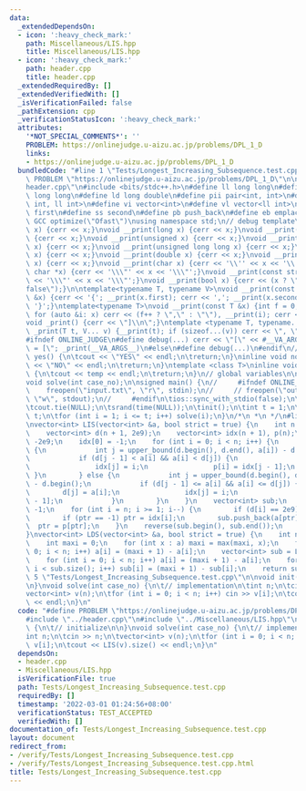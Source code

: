```yaml
---
data:
  _extendedDependsOn:
  - icon: ':heavy_check_mark:'
    path: Miscellaneous/LIS.hpp
    title: Miscellaneous/LIS.hpp
  - icon: ':heavy_check_mark:'
    path: header.cpp
    title: header.cpp
  _extendedRequiredBy: []
  _extendedVerifiedWith: []
  _isVerificationFailed: false
  _pathExtension: cpp
  _verificationStatusIcon: ':heavy_check_mark:'
  attributes:
    '*NOT_SPECIAL_COMMENTS*': ''
    PROBLEM: https://onlinejudge.u-aizu.ac.jp/problems/DPL_1_D
    links:
    - https://onlinejudge.u-aizu.ac.jp/problems/DPL_1_D
  bundledCode: "#line 1 \"Tests/Longest_Increasing_Subsequence.test.cpp\"\n#define\
    \ PROBLEM \"https://onlinejudge.u-aizu.ac.jp/problems/DPL_1_D\"\n\n#line 1 \"\
    header.cpp\"\n#include <bits/stdc++.h>\n#define ll long long\n#define ull unsigned\
    \ long long\n#define ld long double\n#define pii pair<int, int>\n#define pll pair<ll\
    \ int, ll int>\n#define vi vector<int>\n#define vl vector<ll int>\n#define ff\
    \ first\n#define ss second\n#define pb push_back\n#define eb emplace_back\n#pragma\
    \ GCC optimize(\"Ofast\")\nusing namespace std;\n// debug template\nvoid __print(int\
    \ x) {cerr << x;}\nvoid __print(long x) {cerr << x;}\nvoid __print(long long x)\
    \ {cerr << x;}\nvoid __print(unsigned x) {cerr << x;}\nvoid __print(unsigned long\
    \ x) {cerr << x;}\nvoid __print(unsigned long long x) {cerr << x;}\nvoid __print(float\
    \ x) {cerr << x;}\nvoid __print(double x) {cerr << x;}\nvoid __print(long double\
    \ x) {cerr << x;}\nvoid __print(char x) {cerr << '\\'' << x << '\\'';}\nvoid __print(const\
    \ char *x) {cerr << '\\\"' << x << '\\\"';}\nvoid __print(const string &x) {cerr\
    \ << '\\\"' << x << '\\\"';}\nvoid __print(bool x) {cerr << (x ? \"true\" : \"\
    false\");}\n\ntemplate<typename T, typename V>\nvoid __print(const pair<T, V>\
    \ &x) {cerr << '{'; __print(x.first); cerr << ','; __print(x.second); cerr <<\
    \ '}';}\ntemplate<typename T>\nvoid __print(const T &x) {int f = 0; cerr << '{';\
    \ for (auto &i: x) cerr << (f++ ? \",\" : \"\"), __print(i); cerr << \"}\";}\n\
    void _print() {cerr << \"]\\n\";}\ntemplate <typename T, typename... V>\nvoid\
    \ _print(T t, V... v) {__print(t); if (sizeof...(v)) cerr << \", \"; _print(v...);}\n\
    #ifndef ONLINE_JUDGE\n#define debug(...) cerr << \"[\" << #__VA_ARGS__ << \"]\
    \ = [\"; _print(__VA_ARGS__)\n#else\n#define debug(...)\n#endif\n//\ninline void\
    \ yes() {\n\tcout << \"YES\" << endl;\n\treturn;\n}\ninline void no() {\n\tcout\
    \ << \"NO\" << endl;\n\treturn;\n}\ntemplate <class T>\ninline void out(T temp)\
    \ {\n\tcout << temp << endl;\n\treturn;\n}\n// global variables\n\nvoid init();\n\
    void solve(int case_no);\n\nsigned main() {\n//     #ifndef ONLINE_JUDGE\n// \
    \    freopen(\"input.txt\", \"r\", stdin);\n//     // freopen(\"output.txt\",\
    \ \"w\", stdout);\n//     #endif\n\tios::sync_with_stdio(false);\n\tcin.tie(NULL);\n\
    \tcout.tie(NULL);\n\tsrand(time(NULL));\n\tinit();\n\tint t = 1;\n\t// cin >>\
    \ t;\n\tfor (int i = 1; i <= t; i++) solve(i);\n}\n/*\n *\n */\n#line 1 \"Miscellaneous/LIS.hpp\"\
    \nvector<int> LIS(vector<int> &a, bool strict = true) {\n    int n = a.size();\n\
    \    vector<int> d(n + 1, 2e9);\n    vector<int> idx(n + 1), p(n);\n    d[0] =\
    \ -2e9;\n    idx[0] = -1;\n    for (int i = 0; i < n; i++) {\n        if (strict)\
    \ {\n            int j = upper_bound(d.begin(), d.end(), a[i]) - d.begin();\n\
    \            if (d[j - 1] < a[i] && a[i] < d[j]) {\n                d[j] = a[i];\n\
    \                idx[j] = i;\n                p[i] = idx[j - 1];\n           \
    \ }\n        } else {\n            int j = upper_bound(d.begin(), d.end(), a[i])\
    \ - d.begin();\n            if (d[j - 1] <= a[i] && a[i] <= d[j]) {\n        \
    \        d[j] = a[i];\n                idx[j] = i;\n                p[i] = idx[j\
    \ - 1];\n            }\n        }\n    }\n    vector<int> sub;\n    int ptr =\
    \ -1;\n    for (int i = n; i >= 1; i--) {\n        if (d[i] == 2e9) continue;\n\
    \        if (ptr == -1) ptr = idx[i];\n        sub.push_back(a[ptr]);\n      \
    \  ptr = p[ptr];\n    }\n    reverse(sub.begin(), sub.end());\n    return sub;\n\
    }\nvector<int> LDS(vector<int> &a, bool strict = true) {\n    int n = a.size();\n\
    \    int maxi = 0;\n    for (int x : a) maxi = max(maxi, x);\n    for (int i =\
    \ 0; i < n; i++) a[i] = (maxi + 1) - a[i];\n    vector<int> sub = LIS(a, strict);\n\
    \    for (int i = 0; i < n; i++) a[i] = (maxi + 1) - a[i];\n    for (int i = 0;\
    \ i < sub.size(); i++) sub[i] = (maxi + 1) - sub[i];\n    return sub;\n}\n#line\
    \ 5 \"Tests/Longest_Increasing_Subsequence.test.cpp\"\n\nvoid init() {\n\t// initialize\n\
    \n}\nvoid solve(int case_no) {\n\t// implementation\n\tint n;\n\tcin >> n;\n\t\
    vector<int> v(n);\n\tfor (int i = 0; i < n; i++) cin >> v[i];\n\tcout << LIS(v).size()\
    \ << endl;\n}\n"
  code: "#define PROBLEM \"https://onlinejudge.u-aizu.ac.jp/problems/DPL_1_D\"\n\n\
    #include \"../header.cpp\"\n#include \"../Miscellaneous/LIS.hpp\"\n\nvoid init()\
    \ {\n\t// initialize\n\n}\nvoid solve(int case_no) {\n\t// implementation\n\t\
    int n;\n\tcin >> n;\n\tvector<int> v(n);\n\tfor (int i = 0; i < n; i++) cin >>\
    \ v[i];\n\tcout << LIS(v).size() << endl;\n}\n"
  dependsOn:
  - header.cpp
  - Miscellaneous/LIS.hpp
  isVerificationFile: true
  path: Tests/Longest_Increasing_Subsequence.test.cpp
  requiredBy: []
  timestamp: '2022-03-01 01:24:56+08:00'
  verificationStatus: TEST_ACCEPTED
  verifiedWith: []
documentation_of: Tests/Longest_Increasing_Subsequence.test.cpp
layout: document
redirect_from:
- /verify/Tests/Longest_Increasing_Subsequence.test.cpp
- /verify/Tests/Longest_Increasing_Subsequence.test.cpp.html
title: Tests/Longest_Increasing_Subsequence.test.cpp
---
```

